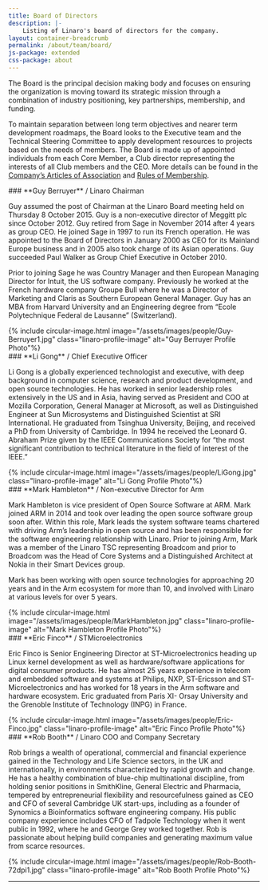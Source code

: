 ```yaml
---
title: Board of Directors
description: |-
    Listing of Linaro's board of directors for the company.
layout: container-breadcrumb
permalink: /about/team/board/
js-package: extended
css-package: about
---
```

The Board is the principal decision making body and focuses on ensuring the organization is moving toward its strategic mission through a combination of industry positioning, key partnerships, membership, and funding.

To maintain separation between long term objectives and nearer term development roadmaps, the Board looks to the Executive team and the Technical Steering Committee to apply development resources to projects based on the needs of members. The Board is made up of appointed individuals from each Core Member, a Club director representing the interests of all Club members and the CEO. More details can be found in the [Company’s Articles of Association](/assets/downloads/Linaro-Articles-of-Association-New-June-2010.pdf) and [Rules of Membership](/assets/downloads/Membership_Rules_of_Linaro_Limited_Effective_26th_July_20122.pdf).

<div class="container board_member no-padding">
<div class="col-sm-9 no-padding" markdown="1">
### **Guy Berruyer** / Linaro Chairman

Guy assumed the post of Chairman at the Linaro Board meeting held on Thursday 8 October 2015\. Guy is a non-executive director of Meggitt plc since October 2012\. Guy retired from Sage in November 2014 after 4 years as group CEO. He joined Sage in 1997 to run its French operation. He was appointed to the Board of Directors in January 2000 as CEO for its Mainland Europe business and in 2005 also took charge of its Asian operations. Guy succeeded Paul Walker as Group Chief Executive in October 2010.

Prior to joining Sage he was Country Manager and then European Managing Director for Intuit, the US software company. Previously he worked at the French hardware company Groupe Bull where he was a Director of Marketing and Claris as Southern European General Manager. Guy has an MBA from Harvard University and an Engineering degree from “Ecole Polytechnique Federal de Lausanne” (Switzerland).
</div>
<div class="col-sm-3 text-center">
{% include circular-image.html image="/assets/images/people/Guy-Berruyer1.jpg" class="linaro-profile-image" alt="Guy Berruyer Profile Photo"%}
</div>
</div>

<div class="container board_member no-padding">
<div class="col-sm-9 no-padding" markdown="1">
### **Li Gong** / Chief Executive Officer

Li Gong is a globally experienced technologist and executive, with deep background in computer science, research and product development, and open source technologies. He has worked in senior leadership roles extensively in the US and in Asia, having served as President and COO at Mozilla Corporation, General Manager at Microsoft, as well as Distinguished Engineer at Sun Microsystems and Distinguished Scientist at SRI International. He graduated from Tsinghua University, Beijing, and received a PhD from University of Cambridge. In 1994 he received the Leonard G. Abraham Prize given by the IEEE Communications Society for “the most significant contribution to technical literature in the field of interest of the IEEE.”  

</div>
<div class="col-sm-3 text-center">
{% include circular-image.html image="/assets/images/people/LiGong.jpg" class="linaro-profile-image" alt="Li Gong Profile Photo"%}
</div>
</div>

<div class="container board_member no-padding">
<div class="col-sm-9 no-padding" markdown="1">
### **Mark Hambleton** / Non-executive Director for Arm

Mark Hambleton is vice president of Open Source Software at ARM. Mark joined ARM in 2014 and took over leading the open source software group soon after. Within this role, Mark leads the system software teams chartered with driving Arm’s leadership in open source and has been responsible for the software engineering relationship with Linaro. Prior to joining Arm, Mark was a member of the Linaro TSC representing Broadcom and prior to Broadcom was the Head of Core Systems and a Distinguished Architect at Nokia in their Smart Devices group.

Mark has been working with open source technologies for approaching 20 years and in the Arm ecosystem for more than 10, and involved with Linaro at various levels for over 5 years.

</div>
<div class="col-sm-3 text-center">
{% include circular-image.html image="/assets/images/people/MarkHambleton.jpg" class="linaro-profile-image" alt="Mark Hambleton Profile Photo"%}
</div>
</div>

<div class="container board_member no-padding">
<div class="col-sm-9 no-padding" markdown="1">
### **Eric Finco** / STMicroelectronics

Eric Finco is Senior Engineering Director at ST-Microelectronics heading up Linux kernel development as well as hardware/software applications for digital consumer products. He has almost 25 years experience in telecom and embedded software and systems at Philips, NXP, ST-Ericsson and ST-Microelectronics and has worked for 18 years in the Arm software and hardware ecosystem. Eric graduated from Paris XI- Orsay University and the Grenoble Institute of Technology (INPG) in France.

</div>
<div class="col-sm-3 text-center">
{% include circular-image.html image="/assets/images/people/Eric-Finco.jpg" class="linaro-profile-image" alt="Eric Finco Profile Photo"%}
</div>
</div>

<div class="container board_member no-padding">
<div class="col-sm-9 no-padding" markdown="1">
### **Rob Booth** / Linaro COO and Company Secretary

Rob brings a wealth of operational, commercial and financial experience gained in the Technology and Life Science sectors, in the UK and internationally, in environments characterized by rapid growth and change. He has a healthy combination of blue-chip multinational discipline, from holding senior positions in SmithKline, General Electric and Pharmacia, tempered by entrepreneurial flexibility and resourcefulness gained as CEO and CFO of several Cambridge UK start-ups, including as a founder of Synomics a Bioinformatics software engineering company. His public company experience includes CFO of Tadpole Technology when it went public in 1992, where he and George Grey worked together. Rob is passionate about helping build companies and generating maximum value from scarce resources.
</div>
<div class="col-sm-3 text-center">
{% include circular-image.html image="/assets/images/people/Rob-Booth-72dpi1.jpg" class="linaro-profile-image" alt="Rob Booth Profile Photo"%}
</div>
</div>

<hr/>
